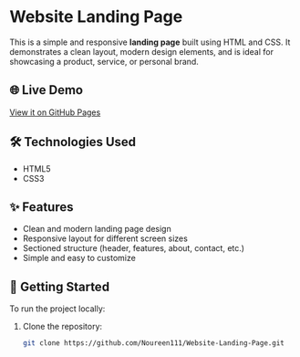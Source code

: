 # Website Landing Page

This is a simple and responsive **landing page** built using HTML and CSS. It demonstrates a clean layout, modern design elements, and is ideal for showcasing a product, service, or personal brand.

## 🌐 Live Demo

[View it on GitHub Pages](https://noureen111.github.io/Website-Landing-Page/)

## 🛠️ Technologies Used

- HTML5
- CSS3

## ✨ Features

- Clean and modern landing page design
- Responsive layout for different screen sizes
- Sectioned structure (header, features, about, contact, etc.)
- Simple and easy to customize

## 📁 Getting Started

To run the project locally:

1. Clone the repository:
   ```bash
   git clone https://github.com/Noureen111/Website-Landing-Page.git
